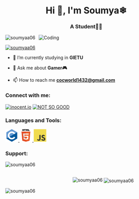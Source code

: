 

<h1 align="center">Hi 👋, I'm Soumya❄</h1>
<h3 align="center">A Student👨‍🎓</h3>
<img align="right" alt="Coding" width="400" src="https://steamuserimages-a.akamaihd.net/ugc/223319164361084175/06E6463BAB99388605D514E1878659613027281D/?imw=5000&imh=5000&ima=fit&impolicy=Letterbox&imcolor=%23000000&letterbox=false">

<p align="left"> <img src="https://komarev.com/ghpvc/?username=soumyaa06&label=Profile%20views&color=0e75b6&style=flat" alt="soumyaa06" /> </p>

<p align="left"> <a href="https://github.com/ryo-ma/github-profile-trophy"><img src="https://github-profile-trophy.vercel.app/?username=soumyaa06" alt="soumyaa06" /></a> </p>

- 🔭 I’m currently studying in **GIETU**

- 💬 Ask me about **Gamer🎮**

- 📫 How to reach me **cocworld1432@gmail.com**

<h3 align="left">Connect with me:</h3>
<p align="left">
<a href="https://instagram.com/inocent.io" target="blank"><img align="center" src="https://raw.githubusercontent.com/rahuldkjain/github-profile-readme-generator/master/src/images/icons/Social/instagram.svg" alt="inocent.io" height="30" width="40" /></a>
<a href="https://youtube.com/@NotSoGood__" target="blank"><img align="center" src="https://raw.githubusercontent.com/rahuldkjain/github-profile-readme-generator/master/src/images/icons/Social/youtube.svg" alt="NOT SO GOOD" height="30" width="40" /></a>
</p>

<h3 align="left">Languages and Tools:</h3>
<p align="left"> <a href="https://www.cprogramming.com/" target="_blank" rel="noreferrer"> <img src="https://raw.githubusercontent.com/devicons/devicon/master/icons/c/c-original.svg" alt="c" width="40" height="40"/> </a> <a href="https://www.w3.org/html/" target="_blank" rel="noreferrer"> <img src="https://raw.githubusercontent.com/devicons/devicon/master/icons/html5/html5-original-wordmark.svg" alt="html5" width="40" height="40"/> </a> <a href="https://developer.mozilla.org/en-US/docs/Web/JavaScript" target="_blank" rel="noreferrer"> <img src="https://raw.githubusercontent.com/devicons/devicon/master/icons/javascript/javascript-original.svg" alt="javascript" width="40" height="40"/> </a> </p>

<h3 align="left">Support:</h3>
<p><a href="https://www.buymeacoffee.com/soumyaa06"> <img align="left" src="https://cdn.buymeacoffee.com/buttons/v2/default-yellow.png" height="50" width="210" alt="soumyaa06" /></a></p><br><br>

<p><img align="left" src="https://github-readme-stats.vercel.app/api/top-langs?username=soumyaa06&show_icons=true&locale=en&layout=compact" alt="soumyaa06" /></p>

<p>&nbsp;<img align="center" src="https://github-readme-stats.vercel.app/api?username=soumyaa06&show_icons=true&locale=en" alt="soumyaa06" /></p>

<p><img align="center" src="https://github-readme-streak-stats.herokuapp.com/?user=soumyaa06&" alt="soumyaa06" /></p>
